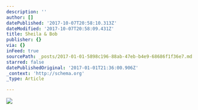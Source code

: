 ```yaml
---
description: ''
author: []
datePublished: '2017-10-07T20:58:10.313Z'
dateModified: '2017-10-07T20:58:09.431Z'
title: Sheila & Bob
publisher: {}
via: {}
inFeed: true
sourcePath: _posts/2017-01-01-5898c196-88ab-47eb-b4e9-68686f1f36e7.md
starred: false
datePublishedOriginal: '2017-01-01T21:36:00.906Z'
_context: 'http://schema.org'
_type: Article

---
```

![](https://the-grid-user-content.s3-us-west-2.amazonaws.com/08ad4436-bac6-4353-8078-abf5523d1a4c.jpg)